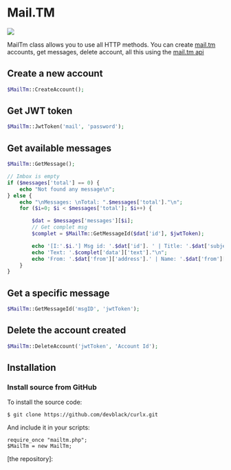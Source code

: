 Mail.TM
=======

![](https://i.imgur.com/ob0h4xk.png)

MailTm class allows you to use all HTTP methods. You can create [mail.tm](https://mail.tm) accounts, get messages, delete account, all this using the [mail.tm api](https://api.mail.tm)

Create a new account
--------

```php
$MailTm::CreateAccount();

```

Get JWT token
--------

```php
$MailTm::JwtToken('mail', 'password');

```

Get available messages
--------

```php
$MailTm::GetMessage();

// Imbox is empty
if ($messages['total'] == 0) {
	echo "Not found any message\n";
} else {
	echo "\nMessages: \nTotal: ".$messages['total']."\n";
	for ($i=0; $i < $messages['total']; $i++) {

		$dat = $messages['messages'][$i];
		// Get complet msg
		$complet = $MailTm::GetMessageId($dat['id'], $jwtToken);

		echo '[I:'.$i.'] Msg id: '.$dat['id']. ' | Title: '.$dat['subject']."\n";
		echo 'Text: '.$complet['data']['text']."\n";
		echo 'From: '.$dat['from']['address'].' | Name: '.$dat['from']['name']."\n\n";
	}
}

```


Get a specific message
--------

```php
$MailTm::GetMessageId('msgID', 'jwtToken');

```


Delete the account created
--------

```php
$MailTm::DeleteAccount('jwtToken', 'Account Id');

```



Installation
------------

### Install source from GitHub
To install the source code:

    $ git clone https://github.com/devblack/curlx.git

And include it in your scripts:

    require_once "mailtm.php";
    $MailTm = new MailTm;


[the repository]: 